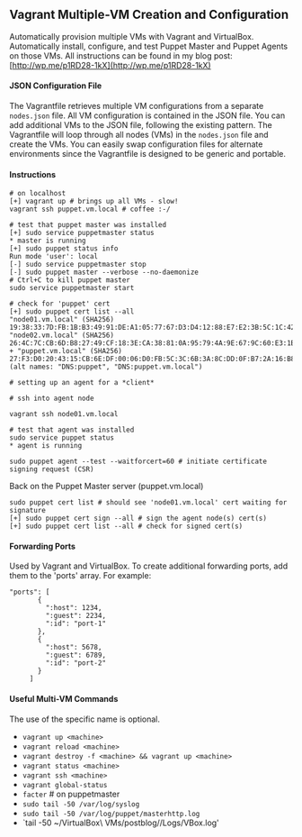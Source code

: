 ## Vagrant Multiple-VM Creation and Configuration
Automatically provision multiple VMs with Vagrant and VirtualBox. Automatically install, configure, and test
Puppet Master and Puppet Agents on those VMs. All instructions can be found in my blog post:
[http://wp.me/p1RD28-1kX](http://wp.me/p1RD28-1kX)


#### JSON Configuration File
The Vagrantfile retrieves multiple VM configurations from a separate `nodes.json` file. All VM configuration is
contained in the JSON file. You can add additional VMs to the JSON file, following the existing pattern. The
Vagrantfile will loop through all nodes (VMs) in the `nodes.json` file and create the VMs. You can easily swap
configuration files for alternate environments since the Vagrantfile is designed to be generic and portable.

#### Instructions
```
# on localhost
[+] vagrant up # brings up all VMs - slow!
vagrant ssh puppet.vm.local # coffee :-/

# test that puppet master was installed
[+] sudo service puppetmaster status
* master is running
[+] sudo puppet status info
Run mode 'user': local
[-] sudo service puppetmaster stop
[-] sudo puppet master --verbose --no-daemonize
# Ctrl+C to kill puppet master
sudo service puppetmaster start

# check for 'puppet' cert
[+] sudo puppet cert list --all
"node01.vm.local" (SHA256) 19:38:33:7D:FB:1B:B3:49:91:DE:A1:05:77:67:D3:D4:12:88:E7:E2:3B:5C:1C:42:2D:03:8B:65:39:E8:9B:DB
"node02.vm.local" (SHA256) 26:4C:7C:CB:6D:B8:27:49:CF:18:3E:CA:38:81:0A:95:79:4A:9E:67:9C:60:E3:1B:8E:A8:B2:A6:83:8D:7E:1C
+ "puppet.vm.local" (SHA256) 27:F3:D0:20:43:15:CB:6E:DF:00:06:D0:FB:5C:3C:6B:3A:8C:DD:0F:B7:2A:16:B8:00:4E:0A:68:68:ED:24:B8 (alt names: "DNS:puppet", "DNS:puppet.vm.local")

# setting up an agent for a *client*

# ssh into agent node

vagrant ssh node01.vm.local

# test that agent was installed
sudo service puppet status
* agent is running

sudo puppet agent --test --waitforcert=60 # initiate certificate signing request (CSR)
```
Back on the Puppet Master server (puppet.vm.local)
```
sudo puppet cert list # should see 'node01.vm.local' cert waiting for signature
[+] sudo puppet cert sign --all # sign the agent node(s) cert(s)
[+] sudo puppet cert list --all # check for signed cert(s)
```
#### Forwarding Ports
Used by Vagrant and VirtualBox. To create additional forwarding ports, add them to the 'ports' array. For example:
 ```
 "ports": [
        {
          ":host": 1234,
          ":guest": 2234,
          ":id": "port-1"
        },
        {
          ":host": 5678,
          ":guest": 6789,
          ":id": "port-2"
        }
      ]
```
#### Useful Multi-VM Commands
The use of the specific <machine> name is optional.
* `vagrant up <machine>`
* `vagrant reload <machine>`
* `vagrant destroy -f <machine> && vagrant up <machine>`
* `vagrant status <machine>`
* `vagrant ssh <machine>`
* `vagrant global-status`
* `facter` # on puppetmaster
* `sudo tail -50 /var/log/syslog`
* `sudo tail -50 /var/log/puppet/masterhttp.log`
* `tail -50 ~/VirtualBox\ VMs/postblog/<machine>/Logs/VBox.log'
